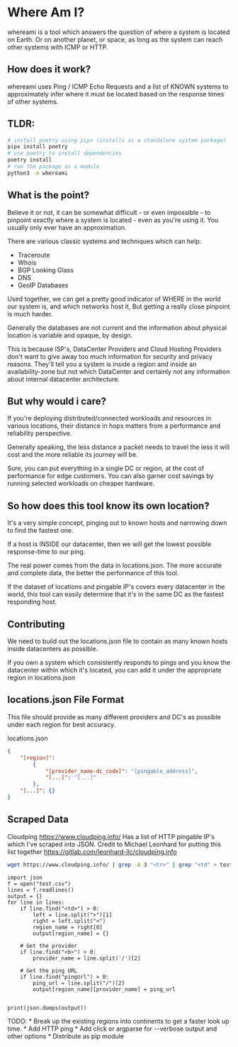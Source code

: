 # Where Am I?
whereami is a tool which answers the question of where a system is located on Earth. Or on another planet,
or space, as long as the system can reach other systems with ICMP or HTTP.

## How does it work?
whereami uses Ping / ICMP Echo Requests and a list of KNOWN systems to approximately
infer where it must be located based on the response times of other systems.

## TLDR:
```bash
# install poetry using pipx (installs as a standalone system package)
pipx install poetry
# use poetry to install dependencies
poetry install
# run the package as a module
python3 -m whereami
```

## What is the point?
Believe it or not, it can be somewhat difficult - or even impossible - to pinpoint exactly where
a system is located - even as you're using it. You usually only ever have an approximation.

There are various classic systems and techniques which can help:
* Traceroute
* Whois
* BGP Looking Glass
* DNS
* GeoIP Databases

Used together, we can get a pretty good indicator of WHERE in the world our
system is, and which networks host it, But getting a really close pinpoint is much harder. 

Generally the databases are not current and the information about physical location is variable and opaque, by design.

This is because ISP's, DataCenter Providers and Cloud Hosting Providers don't want to give away
too much information for security and privacy reasons.
They'll tell you a system is inside a region and inside an availability-zone but not which DataCenter and
certainly not any information about internal datacenter architecture.

## But why would i care?
If you're deploying distributed/connected workloads and resources in various locations, their distance in hops
matters from a performance and reliability perspective.

Generally speaking, the less distance a packet needs to travel the less it will cost and the more reliable
its journey will be.

Sure, you can put everything in a single DC or region, at the cost of performance for edge customers.
You can also garner cost savings by running selected workloads on cheaper hardware.

## So how does this tool know its own location?
It's a very simple concept, pinging out to known hosts and narrowing down to find the fastest one.

If a host is INSIDE our datacenter, then we will get the lowest possible response-time to our ping.

The real power comes from the data in locations.json. The more accurate and complete data, the better the performance
of this tool.

If the dataset of locations and pingable IP's covers every datacenter in the world, this tool can easily
determine that it's in the same DC as the fastest responding host.

## Contributing
We need to build out the locations.json file to contain as many known hosts inside datacenters as possible.

If you own a system which consistently responds to pings and you know the datacenter within which it's located, you can
add it under the appropriate region in locations.json

## locations.json File Format
This file should provide as many different providers and DC's as possible under each region for best accuracy.

locations.json
```json
{
    "[region]":
        {
            "[provider_name-dc_code]": "[pingable_address]",
            "[...]": "[...]"
        },
    "[...]": {}
}
```

## Scraped Data

Cloudping https://www.cloudping.info/ Has a list of HTTP pingable IP's which I've scraped into JSON. 
Credit to Michael Leonhard for putting this list together https://gitlab.com/leonhard-llc/cloudping.info

```bash
wget https://www.cloudping.info/ | grep -A 3 "<tr>" | grep "<td" > test.csv
```

```python3
import json
f = open("test.csv")
lines = f.readlines()
output = {}
for line in lines:
    if line.find("<td>") > 0:
        left = line.split(">")[1]
        right = left.split("<")
        region_name = right[0]
        output[region_name] = {}

    # Get the provider    
    if line.find("<b>") > 0:
        provider_name = line.split('/')[2]

    # Get the ping URL
    if line.find("pingUrl") > 0:
        ping_url = line.split("/")[2]
        output[region_name][provider_name] = ping_url


print(json.dumps(output))
```

TODO:
    * Break up the existing regions into continents to get a faster look up time.
    * Add HTTP ping
    * Add click or argparse for --verbose output and other options
    * Distribute as pip module